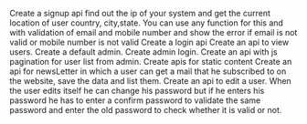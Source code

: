 Create a signup api find out the ip of your system and get the current location of user
country, city,state. You can use any function for this and  with validation of email and mobile number and show the error if email is not valid or mobile number is not valid
Create a login api
Create an api to view users.
Create a default admin.
Create admin login.
Create an api with js pagination for user list from admin.
Create apis for static content
Create an api for newsLetter in which a user can get a mail that he subscribed to on the website, save the data and list them.
Create an api to edit a user. When the user edits itself he can change his password but if he enters his password he has to enter a confirm password to validate the same password and enter the old password to check whether it is valid or not.
